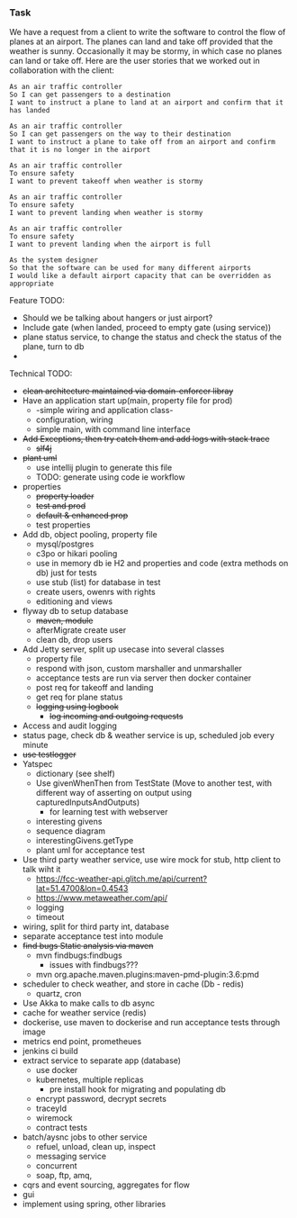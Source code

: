 ### Task


We have a request from a client to write the software to control the flow of planes at an airport. The planes can land and take off provided that the weather is sunny. Occasionally it may be stormy, in which case no planes can land or take off. Here are the user stories that we worked out in collaboration with the client:


```
As an air traffic controller
So I can get passengers to a destination
I want to instruct a plane to land at an airport and confirm that it has landed

As an air traffic controller
So I can get passengers on the way to their destination
I want to instruct a plane to take off from an airport and confirm that it is no longer in the airport

As an air traffic controller
To ensure safety
I want to prevent takeoff when weather is stormy

As an air traffic controller
To ensure safety
I want to prevent landing when weather is stormy

As an air traffic controller
To ensure safety
I want to prevent landing when the airport is full

As the system designer
So that the software can be used for many different airports
I would like a default airport capacity that can be overridden as appropriate
```


Feature TODO:

- Should we be talking about hangers or just airport?
- Include gate (when landed, proceed to empty gate (using service))
- plane status service, to change the status and check the status of the plane, turn to db
-


Technical TODO:

- ~~clean architecture maintained via domain-enforcer libray~~
- Have an application start up(main, property file for prod)
    - -simple wiring and application class-
    - configuration, wiring
    - simple main, with command line interface
- ~~Add Exceptions, then try catch them and add logs with stack trace~~
    - ~~slf4j~~
- ~~plant uml~~
    - use intellij plugin to generate this file
    - TODO: generate using code ie workflow
- properties
    - ~~property loader~~
    - ~~test and prod~~
    - ~~default & enhanced prop~~
    - test properties
- Add db, object pooling, property file
    - mysql/postgres
    - c3po or hikari pooling
    - use in memory db ie H2 and properties and code (extra methods on db) just for tests
    - use stub (list) for database in test
    - create users, owenrs with rights
    - editioning and views
- flyway db to setup database
    - ~~maven, module~~
    - afterMigrate create user
    - clean db, drop users
- Add Jetty server, split up usecase into several classes
    - property file
    - respond with json, custom marshaller and unmarshaller
    - acceptance tests are run via server then docker container
    - post req for takeoff and landing
    - get req for plane status
    - ~~logging using logbook~~
        - ~~log incoming and outgoing requests~~
- Access and audit logging
- status page, check db & weather service is up, scheduled job every minute
- ~~use testlogger~~
- Yatspec
    - dictionary (see shelf)
    - Use givenWhenThen from TestState (Move to another test, with different way of asserting on output using capturedInputsAndOutputs)
        - for learning test with webserver
    - interesting givens
    - sequence diagram
    - interestingGivens.getType
    - plant uml for acceptance test
- Use third party weather service, use wire mock for stub, http client to talk wiht it
    - https://fcc-weather-api.glitch.me/api/current?lat=51.4700&lon=0.4543
    - https://www.metaweather.com/api/
    - logging
    - timeout
- wiring, split for third party int, database
- separate acceptance test into module
- ~~find bugs Static analysis via maven~~
    - mvn findbugs:findbugs
        - issues with findbugs???
    - mvn org.apache.maven.plugins:maven-pmd-plugin:3.6:pmd
- scheduler to check weather, and store in cache (Db - redis)
    - quartz, cron
- Use Akka to make calls to db async
- cache for weather service (redis)
- dockerise, use maven to dockerise and run acceptance tests through image
- metrics end point, prometheues
- jenkins ci build
- extract service to separate app (database)
    - use docker
    - kubernetes, multiple replicas
        - pre install hook for migrating and populating db
    - encrypt password, decrypt secrets
    - traceyId
    - wiremock
    - contract tests
- batch/aysnc jobs to other service
    - refuel, unload, clean up, inspect
    - messaging service
    - concurrent
    - soap, ftp, amq,
- cqrs and event sourcing, aggregates for flow
- gui
- implement using spring, other libraries

